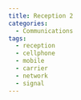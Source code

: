 ```yaml
---
title: Reception 2
categories:
  - Communications
tags:
  - reception
  - cellphone
  - mobile
  - carrier
  - network
  - signal
---
```


